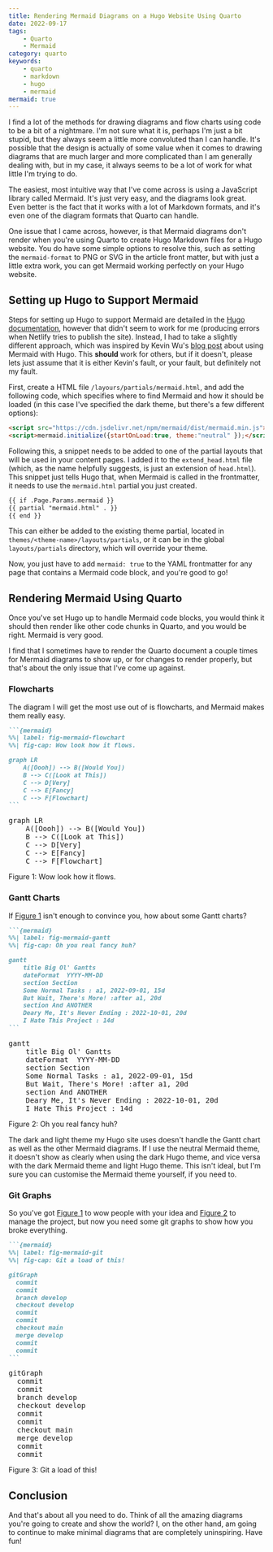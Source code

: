 ```yaml
---
title: Rendering Mermaid Diagrams on a Hugo Website Using Quarto
date: 2022-09-17
tags:
    - Quarto
    - Mermaid
category: quarto
keywords:
    - quarto
    - markdown
    - hugo
    - mermaid
mermaid: true
---
```




<script  src="2022-09-17-rendering_mermaid_diagrams_using_quarto_and_hugo_files/libs/quarto-diagram/mermaid.min.js"></script>
<script  src="2022-09-17-rendering_mermaid_diagrams_using_quarto_and_hugo_files/libs/quarto-diagram/mermaid-init.js"></script>
<link  href="2022-09-17-rendering_mermaid_diagrams_using_quarto_and_hugo_files/libs/quarto-diagram/mermaid.css" rel="stylesheet" />

I find a lot of the methods for drawing diagrams and flow charts using code to be a bit of a nightmare. I'm not sure what it is, perhaps I'm just a bit stupid, but they always seem a little more convoluted than I can handle. It's possible that the design is actually of some value when it comes to drawing diagrams that are much larger and more complicated than I am generally dealing with, but in my case, it always seems to be a lot of work for what little I'm trying to do.

The easiest, most intuitive way that I've come across is using a JavaScript library called Mermaid. It's just very easy, and the diagrams look great. Even better is the fact that it works with a lot of Markdown formats, and it's even one of the diagram formats that Quarto can handle.

One issue that I came across, however, is that Mermaid diagrams don't render when you're using Quarto to create Hugo Markdown files for a Hugo website. You do have some simple options to resolve this, such as setting the `mermaid-format` to PNG or SVG in the article front matter, but with just a little extra work, you can get Mermaid working perfectly on your Hugo website.

## Setting up Hugo to Support Mermaid

Steps for setting up Hugo to support Mermaid are detailed in the [Hugo documentation](https://gohugo.io/content-management/diagrams/), however that didn't seem to work for me (producing errors when Netlify tries to publish the site). Instead, I had to take a slightly different approach, which was inspired by Kevin Wu's [blog post](https://kvwu.io/posts/hugo-shortcode/) about using Mermaid with Hugo. This **should** work for others, but if it doesn't, please lets just assume that it is either Kevin's fault, or your fault, but definitely not my fault.

First, create a HTML file `/layours/partials/mermaid.html`, and add the following code, which specifies where to find Mermaid and how it should be loaded (in this case I've specified the dark theme, but there's a few different options):

``` html
<script src="https://cdn.jsdelivr.net/npm/mermaid/dist/mermaid.min.js"></script>
<script>mermaid.initialize({startOnLoad:true, theme:"neutral" });</script>
```

Following this, a snippet needs to be added to one of the partial layouts that will be used in your content pages. I added it to the `extend_head.html` file (which, as the name helpfully suggests, is just an extension of `head.html`). This snippet just tells Hugo that, when Mermaid is called in the frontmatter, it needs to use the `mermaid.html` partial you just created.

``` html
{{ if .Page.Params.mermaid }}
{{ partial "mermaid.html" . }}
{{ end }}
```

This can either be added to the existing theme partial, located in `themes/<theme-name>/layouts/partials`, or it can be in the global `layouts/partials` directory, which will override your theme.

Now, you just have to add `mermaid: true` to the YAML frontmatter for any page that contains a Mermaid code block, and you're good to go!

## Rendering Mermaid Using Quarto

Once you've set Hugo up to handle Mermaid code blocks, you would think it should then render like other code chunks in Quarto, and you would be right. Mermaid is very good.

I find that I sometimes have to render the Quarto document a couple times for Mermaid diagrams to show up, or for changes to render properly, but that's about the only issue that I've come up against.

### Flowcharts

The diagram I will get the most use out of is flowcharts, and Mermaid makes them really easy.

```` markdown
```{mermaid}
%%| label: fig-mermaid-flowchart
%%| fig-cap: Wow look how it flows.

graph LR
    A([Oooh]) --> B([Would You])
    B --> C([Look at This])
    C --> D[Very]
    C --> E[Fancy]
    C --> F[Flowchart]
```
````

<div id="fig-mermaid-flowchart">

<p>
<pre class="mermaid" data-tooltip-selector="#mermaid-tooltip-1">
graph LR
    A([Oooh]) --&gt; B([Would You])
    B --&gt; C([Look at This])
    C --&gt; D[Very]
    C --&gt; E[Fancy]
    C --&gt; F[Flowchart]
</pre>

<div id="mermaid-tooltip-1" class="mermaidTooltip">

</div>

</p>

Figure 1: Wow look how it flows.

</div>

### Gantt Charts

If [Figure 1](#fig-mermaid-flowchart) isn't enough to convince you, how about some Gantt charts?

```` markdown
```{mermaid}
%%| label: fig-mermaid-gantt
%%| fig-cap: Oh you real fancy huh?

gantt
    title Big Ol' Gantts
    dateFormat  YYYY-MM-DD
    section Section
    Some Normal Tasks : a1, 2022-09-01, 15d
    But Wait, There's More! :after a1, 20d
    section And ANOTHER
    Deary Me, It's Never Ending : 2022-10-01, 20d
    I Hate This Project : 14d
```
````

<div id="fig-mermaid-gantt">

<p>
<pre class="mermaid" data-tooltip-selector="#mermaid-tooltip-2">
gantt
    title Big Ol&#39; Gantts
    dateFormat  YYYY-MM-DD
    section Section
    Some Normal Tasks : a1, 2022-09-01, 15d
    But Wait, There&#39;s More! :after a1, 20d
    section And ANOTHER
    Deary Me, It&#39;s Never Ending : 2022-10-01, 20d
    I Hate This Project : 14d
</pre>

<div id="mermaid-tooltip-2" class="mermaidTooltip">

</div>

</p>

Figure 2: Oh you real fancy huh?

</div>

The dark and light theme my Hugo site uses doesn't handle the Gantt chart as well as the other Mermaid diagrams. If I use the neutral Mermaid theme, it doesn't show as clearly when using the dark Hugo theme, and vice versa with the dark Mermaid theme and light Hugo theme. This isn't ideal, but I'm sure you can customise the Mermaid theme yourself, if you need to.

### Git Graphs

So you've got [Figure 1](#fig-mermaid-flowchart) to wow people with your idea and [Figure 2](#fig-mermaid-gantt) to manage the project, but now you need some git graphs to show how you broke everything.

```` markdown
```{mermaid}
%%| label: fig-mermaid-git
%%| fig-cap: Git a load of this!

gitGraph
  commit
  commit
  branch develop
  checkout develop
  commit
  commit
  checkout main
  merge develop
  commit
  commit
```
````

<div id="fig-mermaid-git">

<p>
<pre class="mermaid" data-tooltip-selector="#mermaid-tooltip-3">
gitGraph
  commit
  commit
  branch develop
  checkout develop
  commit
  commit
  checkout main
  merge develop
  commit
  commit
</pre>

<div id="mermaid-tooltip-3" class="mermaidTooltip">

</div>

</p>

Figure 3: Git a load of this!

</div>

## Conclusion

And that's about all you need to do. Think of all the amazing diagrams you're going to create and show the world? I, on the other hand, am going to continue to make minimal diagrams that are completely uninspiring. Have fun!
